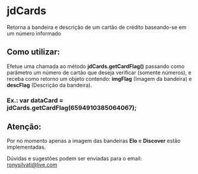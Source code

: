 # jdCards
Retorna a bandeira e descrição de um cartão de crédito baseando-se em um número informado

## Como utilizar:

Efetue uma chamada ao método <b>jdCards.getCardFlag()</b> passando como parâmetro um número de cartão que deseja verificar
(somente números), e receba como retorno um objeto contendo: <b>imgFlag</b> (Imagem da bandeira) e <b>descFlag</b> (Descrição da bandeira).

### Ex.: var dataCard = jdCards.getCardFlag(6594910385064067);

## Atenção:
Por no momento apenas a imagem das bandeiras <b>Elo</b> e <b>Discover</b> estão implementadas.




Dúvidas e sugestões podem ser enviadas para o email: ronysilvati@live.com
